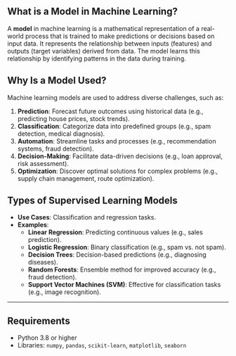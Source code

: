 ## What is a Model in Machine Learning?  
A **model** in machine learning is a mathematical representation of a real-world process that is trained to make predictions or decisions based on input data. It represents the relationship between inputs (features) and outputs (target variables) derived from data. The model learns this relationship by identifying patterns in the data during training.  

## Why Is a Model Used?  
Machine learning models are used to address diverse challenges, such as:  
1. **Prediction**: Forecast future outcomes using historical data (e.g., predicting house prices, stock trends).  
2. **Classification**: Categorize data into predefined groups (e.g., spam detection, medical diagnosis).  
3. **Automation**: Streamline tasks and processes (e.g., recommendation systems, fraud detection).  
4. **Decision-Making**: Facilitate data-driven decisions (e.g., loan approval, risk assessment).  
5. **Optimization**: Discover optimal solutions for complex problems (e.g., supply chain management, route optimization).  

## Types of Supervised Learning Models  

- **Use Cases**: Classification and regression tasks.  
- **Examples**:  
  - **Linear Regression**: Predicting continuous values (e.g., sales prediction).  
  - **Logistic Regression**: Binary classification (e.g., spam vs. not spam).  
  - **Decision Trees**: Decision-based predictions (e.g., diagnosing diseases).  
  - **Random Forests**: Ensemble method for improved accuracy (e.g., fraud detection).  
  - **Support Vector Machines (SVM)**: Effective for classification tasks (e.g., image recognition). 

---
## Requirements  

- Python 3.8 or higher  
- Libraries: `numpy`, `pandas`, `scikit-learn`, `matplotlib`, `seaborn` 


